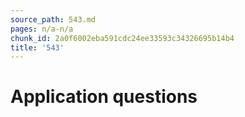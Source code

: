 ```yaml
---
source_path: 543.md
pages: n/a-n/a
chunk_id: 2a0f6002eba591cdc24ee33593c34326695b14b4
title: '543'
---
```

# Application questions
